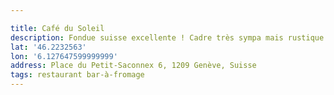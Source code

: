 ```yaml
---

title: Café du Soleil
description: Fondue suisse excellente ! Cadre très sympa mais rustique.
lat: '46.2232563'
lon: '6.127647599999999'
address: Place du Petit-Saconnex 6, 1209 Genève, Suisse
tags: restaurant bar-à-fromage
---
```

